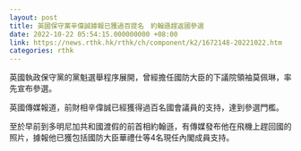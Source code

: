 ```yaml
---
layout: post
title: 英國保守黨辛偉誠據報已獲過百提名　約翰遜趕返國參選
date: 2022-10-22 05:54:15.000000000 +08:00
link: https://news.rthk.hk/rthk/ch/component/k2/1672148-20221022.htm
categories: rthk
---
```


英國執政保守黨的黨魁選舉程序展開，曾經擔任國防大臣的下議院領袖莫佩琳，率先宣布參選。

英國傳媒報道，前財相辛偉誠已經獲得過百名國會議員的支持，達到參選門檻。

至於早前到多明尼加共和國渡假的前首相約翰遜，有傳媒發布他在飛機上趕回國的照片，據報他已獲包括國防大臣華禮仕等4名現任內閣成員支持。

